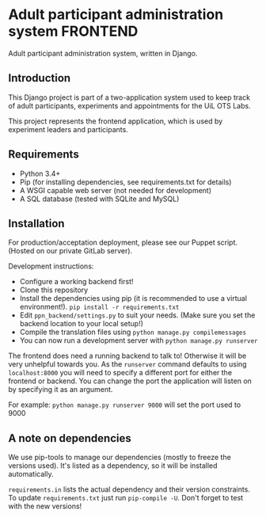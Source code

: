 # Adult participant administration system FRONTEND

Adult participant administration system, written in Django.

## Introduction

This Django project is part of a two-application system used to keep track of 
adult participants, experiments and appointments for the UiL OTS Labs.

This project represents the frontend application, which is used by experiment 
leaders and participants.

## Requirements

* Python 3.4+
* Pip (for installing dependencies, see requirements.txt for details)
* A WSGI capable web server (not needed for development)
* A SQL database (tested with SQLite and MySQL)

## Installation

For production/acceptation deployment, please see our Puppet script. (Hosted on 
our private GitLab server).

Development instructions:
* Configure a working backend first!
* Clone this repository
* Install the dependencies using pip (it is recommended to use a virtual 
  environment!). ``pip install -r requirements.txt``
* Edit ``ppn_backend/settings.py`` to suit your needs. (Make sure you set the 
  backend location to your local setup!)
* Compile the translation files using ``python manage.py compilemessages``
* You can now run a development server with ``python manage.py runserver``

The frontend does need a running backend to talk to! Otherwise it will be very 
unhelpful towards you.
As the ``runserver`` command defaults to using ``localhost:8000`` you will need 
to specify a different port for either the frontend or backend. You can change 
the port the application will listen on by specifying it as an argument.

For example: ``python manage.py runserver 9000`` will set the port used to 9000

## A note on dependencies
We use pip-tools to manage our dependencies (mostly to freeze the versions 
used). It's listed as a dependency, so it will be installed automatically.

``requirements.in`` lists the actual dependency and their version constraints. 
To update ``requirements.txt`` just run ``pip-compile -U``. Don't forget to test 
with the new versions!